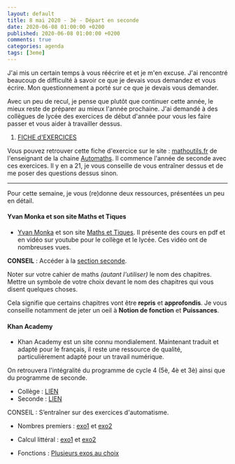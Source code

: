 ```yaml
---
layout: default
title: 8 mai 2020 - 3è - Départ en seconde
date: 2020-06-08 01:00:00 +0200
published: 2020-06-08 01:00:00 +0200
comments: true
categories: agenda
tags: [3eme]
---
```


J'ai mis un certain temps à vous réécrire et et je m'en excuse. J'ai rencontré beaucoup de difficulté à savoir ce que je devais vous demandez et vous écrire. Mon questionnement a porté sur ce que je devais vous demander. 

Avec un peu de recul, je pense que plutôt que continuer cette année, le mieux reste de préparer au mieux l'année prochaine. J'ai demandé à des collègues de lycée des exercices de début d'année pour vous les faire passer et vous aider à travailler dessus.

1. [FICHE d'EXERCICES](http://www.mathoutils.fr/wp-content/uploads/2019/09/01-Exercices-Ensembles-de-nombres.pdf)

Vous pouvez retrouver cette fiche d'exercice sur le site : [mathoutils.fr](http://www.mathoutils.fr/cours-et-exercices/cours-et-exercices-2de-generale/) de l'enseignant de la chaine [Automaths](https://www.youtube.com/channel/UC5v3n77j1YPvgS46-4G6qlg). Il commence l'année de seconde avec ces exercices. Il y en a 21, je vous conseille de vous entraîner dessus et de me poser des questions dessus sinon.

----------------------

Pour cette semaine, je vous (re)donne deux ressources, présentées un peu en détail.

#### Yvan Monka et son site Maths et Tiques

* [Yvan Monka](https://www.youtube.com/channel/UCaDqmzanCq4ZYhdEm0Df9Qg) et son site [Maths et Tiques](https://www.maths-et-tiques.fr/). Il présente des cours en pdf et en vidéo sur youtube pour le collège et le lycée. Ces vidéo ont de nombreuses vues. 

**CONSEIL** : Accéder à la [section seconde](https://www.maths-et-tiques.fr/index.php/cours-maths/niveau-seconde). 

Noter sur votre cahier de maths *(autant l'utiliser)* le nom des chapitres. Mettre un symbole de votre choix devant le nom des chapitres qui vous disent quelques choses. 

Cela signifie que certains chapitres vont être **repris** et **approfondis**. Je vous conseille notamment de jeter un oeil à **Notion de fonction** et **Puissances**.

#### Khan Academy

* Khan Academy est un site connu mondialement. Maintenant traduit et adapté pour le français, il reste une ressource de qualité, particulièrement adapté pour un travail numérique.

On retrouvera l'intégralité du programme de cycle 4 (5è, 4è et 3è) ainsi que du programme de seconde.

* Collège : [LIEN](https://fr.khanacademy.org/math/cycle-4-v2)
* Seconde : [LIEN](https://fr.khanacademy.org/math/fr-v2-seconde-s)

CONSEIL : S’entraîner sur des exercices d'automatisme.

* Nombres premiers : [exo1](https://fr.khanacademy.org/math/fr-v2-seconde-s/nombres-et-calcul-multiples-diviseurs-et-nombres-premiers/untitled-387/e/prime_numbers?modal=1) et [exo2](https://fr.khanacademy.org/math/fr-v2-seconde-s/nombres-et-calcul-multiples-diviseurs-et-nombres-premiers/untitled-387/e/composite_numbers?modal=1)

* Calcul littéral : [exo1](https://fr.khanacademy.org/math/fr-v2-seconde-s/nombres-et-calcul-calcul-litteral/manipuler-une-formule/e/manipulating-formulas?modal=1) et [exo2](https://fr.khanacademy.org/math/fr-v2-seconde-s/nombres-et-calculs-equations-et-inequations/equations-du-1er-degre-avec-des-coefficients-non-numeriques/e/solving_for_a_variable?modal=1)

* Fonctions : [Plusieurs exos au choix](https://fr.khanacademy.org/math/fr-v2-seconde-s/fonctions-definitions-proprietes/image-et-antecedent-par-une-fonction/e/functions_1)